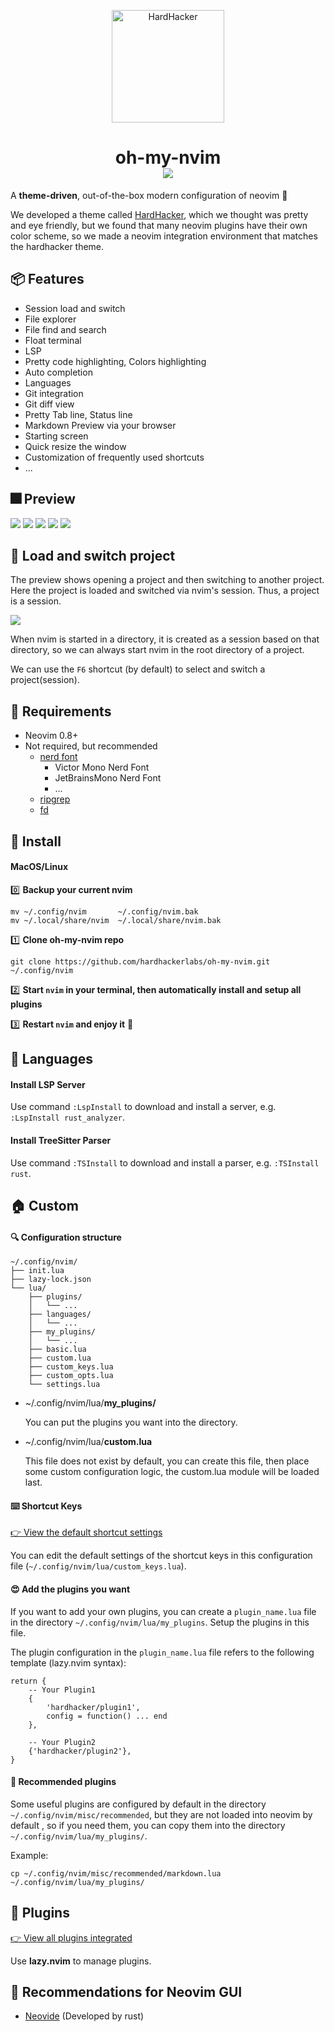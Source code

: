 <p align="center">
  <img width="180" src="https://github.com/hardhackerlabs/themes/raw/master/media/logo/logo.png" alt="HardHacker">
</p>

<h1 align="center">
    oh-my-nvim<br/>
  <a href="https://discord.com/invite/MGmp9QjfkK">
    <img src="https://img.shields.io/discord/1095552215944527962?style=for-the-badge&logo=discord&color=e965a5&logoColor=eee9fc&labelColor=282433"/>
  </a>
</h1>

A **theme-driven**, out-of-the-box modern configuration of neovim 💎

We developed a theme called [HardHacker](https://github.com/hardhackerlabs/themes), which we thought was pretty and eye friendly,
but we found that many neovim plugins have their own color scheme,
so we made a neovim integration environment that matches the hardhacker theme.

## 📦 Features

- Session load and switch
- File explorer
- File find and search
- Float terminal
- LSP
- Pretty code highlighting, Colors highlighting
- Auto completion
- Languages
- Git integration
- Git diff view
- Pretty Tab line, Status line
- Markdown Preview via your browser
- Starting screen
- Quick resize the window
- Customization of frequently used shortcuts
- ...

## 🎆 Preview

![](./docs/images/start-screen.png)
![](./docs/images/autocmp.png)
![](./docs/images/float-term.png)
![](./docs/images/find.png)
![](./docs/images/color-highlight.png)

## 📸 Load and switch project

The preview shows opening a project and then switching to another project.
Here the project is loaded and switched via nvim's session.
Thus, a project is a session.

![](./docs/images/v.gif)

When nvim is started in a directory, it is created as a session based on that directory,
so we can always start nvim in the root directory of a project.

We can use the `F6` shortcut (by default) to select and switch a project(session).

## 📌 Requirements

- Neovim 0.8+
- Not required, but recommended
  - [nerd font](https://www.nerdfonts.com/font-downloads)
    - Victor Mono Nerd Font
    - JetBrainsMono Nerd Font
    - ...
  - [ripgrep](https://github.com/BurntSushi/ripgrep)
  - [fd](https://github.com/sharkdp/fd)

## 🚧 Install

#### MacOS/Linux

0️⃣ **Backup your current nvim**

```
mv ~/.config/nvim       ~/.config/nvim.bak
mv ~/.local/share/nvim  ~/.local/share/nvim.bak
```

1️⃣ **Clone oh-my-nvim repo**

```
git clone https://github.com/hardhackerlabs/oh-my-nvim.git ~/.config/nvim
```

2️⃣ **Start `nvim` in your terminal, then automatically install and setup all plugins**

3️⃣ **Restart `nvim` and enjoy it** 🍻

## 🧱 Languages

#### Install LSP Server

Use command `:LspInstall` to download and install a server, e.g. `:LspInstall rust_analyzer`.

#### Install TreeSitter Parser

Use command `:TSInstall` to download and install a parser, e.g. `:TSInstall rust`.

## 🏠 Custom

#### 🔍 Configuration structure

```
~/.config/nvim/
├── init.lua
├── lazy-lock.json
└── lua/
    ├── plugins/
    │   └── ...
    ├── languages/
    │   └── ...
    ├── my_plugins/
    │   └── ...
    ├── basic.lua
    ├── custom.lua
    ├── custom_keys.lua
    ├── custom_opts.lua
    └── settings.lua
```

- ~/.config/nvim/lua/**my_plugins/**

  You can put the plugins you want into the directory.

- ~/.config/nvim/lua/**custom.lua**

  This file does not exist by default, you can create this file, then place some custom configuration logic, the custom.lua module will be loaded last.

#### ⌨️ Shortcut Keys

[👉 View the default shortcut settings](https://github.com/hardhackerlabs/oh-my-nvim/blob/main/lua/custom_keys.lua)

You can edit the default settings of the shortcut keys in this configuration file (`~/.config/nvim/lua/custom_keys.lua`).

#### 😍 Add the plugins you want

If you want to add your own plugins, you can create a `plugin_name.lua` file in the directory `~/.config/nvim/lua/my_plugins`. Setup the plugins in this file.

The plugin configuration in the `plugin_name.lua` file refers to the following template (lazy.nvim syntax):

```
return {
    -- Your Plugin1
    {
        'hardhacker/plugin1',
        config = function() ... end
    },

    -- Your Plugin2
    {'hardhacker/plugin2'},
}
```

#### 💯 Recommended plugins

Some useful plugins are configured by default in the directory `~/.config/nvim/misc/recommended`,
but they are not loaded into neovim by default ,
so if you need them, you can copy them into the directory `~/.config/nvim/lua/my_plugins/`.

Example:

```
cp ~/.config/nvim/misc/recommended/markdown.lua ~/.config/nvim/lua/my_plugins/
```

## 🧩 Plugins

[👉 View all plugins integrated](./docs/plugins.md)

Use **lazy.nvim** to manage plugins.

## 💖 Recommendations for Neovim GUI

- [Neovide](https://neovide.dev/) (Developed by rust)
